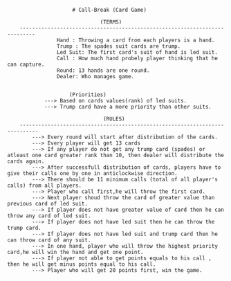    						 # Call-Break (Card Game)

								  (TERMS)
		---------------------------------------------------------------------------
					Hand : Throwing a card from each players is a hand.
					Trump : The spades suit cards are trump.
					Led Suit: The first card's suit of hand is led suit.
					Call : How much hand probely player thinking that he can capture. 
					Round: 13 hands are one round.
					Dealer: Who manages game.


						(Priorities)
				---> Based on cards values(rank) of led suits.
				---> Trump card have a more priority than other suits.

							       (RULES)
		----------------------------------------------------------------------------
			---> Every round will start after distribution of the cards.
			---> Every player will get 13 cards
			---> If any player do not get any trump card (spades) or atleast one card greater rank than 10, then dealer will distribute the cards again.
			---> After successfull distribution of cards, players have to give their calls one by one in anticlockwise direction. 
			---> There should be 11 minimum calls (total of all player's calls) from all players.
			---> Player who call first,he will throw the first card.
			---> Next player shoud throw the card of greater value than previous card of led suit.
			---> If player does not have greater value of card then he can throw any card of led suit. 
			---> If player does not have led suit then he can throw the trump card.
			---> If player does not have led suit and trump card then he can throw card of any suit.
			---> In one hand, player who will throw the highest priority card,he will win the hand and get one point.
			---> If player not able to get points equals to his call , then he will get minus points equal to his call.
			---> Player who will get 20 points first, win the game. 
